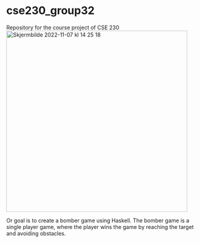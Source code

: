 # cse230_group32
Repository for the course project of CSE 230
<img width="476" alt="Skjermbilde 2022-11-07 kl  14 25 18" src="https://user-images.githubusercontent.com/78427945/200428539-8e33caf4-920b-4eba-95af-3c52817d1d59.png">


Or goal is to create a bomber game using Haskell. The bomber game is a single player game, where the player wins the game by reaching the target and avoiding obstacles. 
